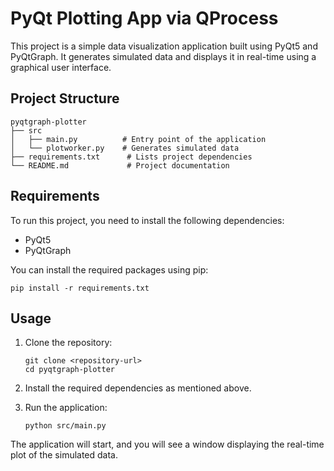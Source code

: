 # PyQt Plotting App via QProcess

This project is a simple data visualization application built using PyQt5 and PyQtGraph. It generates simulated data and displays it in real-time using a graphical user interface.

## Project Structure
```
pyqtgraph-plotter
├── src
│   ├── main.py          # Entry point of the application
│   └── plotworker.py    # Generates simulated data
├── requirements.txt      # Lists project dependencies
└── README.md             # Project documentation
```

## Requirements

To run this project, you need to install the following dependencies:

- PyQt5
- PyQtGraph

You can install the required packages using pip:

```
pip install -r requirements.txt
```

## Usage

1. Clone the repository:

   ```
   git clone <repository-url>
   cd pyqtgraph-plotter
   ```

2. Install the required dependencies as mentioned above.

3. Run the application:

   ```
   python src/main.py
   ```

The application will start, and you will see a window displaying the real-time plot of the simulated data.
